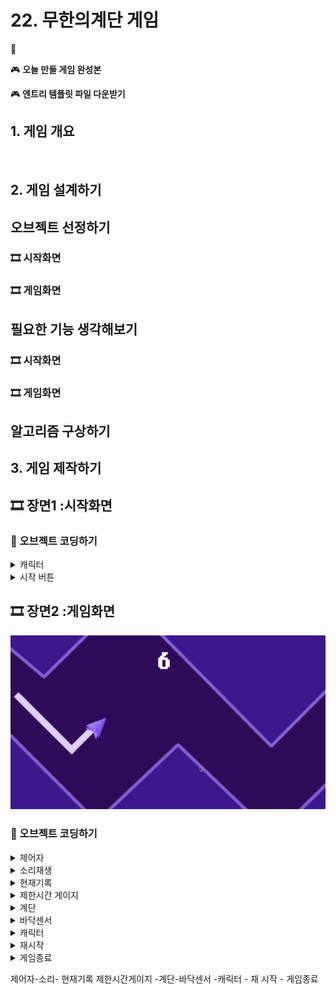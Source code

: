 # 22. 무한의계단 게임 

🚩 

🎮  **오늘 만들 게임 완성본**   
[]() 

🎮  **엔트리 템플릿 파일 다운받기**   
[]()

## 1. 게임 개요
![]()

## 2. 게임 설계하기

## 오브젝트 선정하기 

### 🎞️ 시작화면 


### 🎞️ 게임화면 


  

## 필요한 기능 생각해보기



### 🎞️ 시작화면 



### 🎞️ 게임화면 


  


## 알고리즘 구상하기 




## 3. 게임 제작하기

## 🎞️ 장면1 :시작화면 

### 🧩 오브젝트 코딩하기

<details>
<summary> 캐릭터 </summary>

![](img/22_무한의계단/4.png)


![](img/22_무한의계단/1.png)


</details>

<details>
<summary> 시작 버튼 </summary>

![](img/22_무한의계단/5.png)

![](img/22_무한의계단/2.png)
![](img/22_무한의계단/3.png)


</details>


## 🎞️ 장면2 :게임화면 
![](img/21_웨이브게임/2.png)

### 🧩 오브젝트 코딩하기

<details>
<summary> 제어자 </summary>

![](img/22_무한의계단/6.png)

![](img/22_무한의계단/8.png)

![](img/22_무한의계단/9.png)


</details>



<details>
<summary> 소리재생 </summary>

![](img/22_무한의계단/10.png)

![](img/22_무한의계단/11.png)


</details>

<details>

<summary> 현재기록 </summary>

![](img/22_무한의계단/12.png)

![](img/22_무한의계단/13.png)


</details>

<details>

<summary> 제한시간 게이지 </summary>

![](img/22_무한의계단/14.png)

![](img/22_무한의계단/15.png)



</details>

<details>

<summary> 계단 </summary>

![](img/22_무한의계단/16.png)

![](img/22_무한의계단/17.png)

![](img/22_무한의계단/18.png)

![](img/22_무한의계단/19.png)

</details>


<details>

<summary> 바닥센서 </summary>

![](img/22_무한의계단/20.png)


</details>

<details>

<summary> 캐릭터 </summary>

![](img/22_무한의계단/21.png)

![](img/22_무한의계단/22.png)

![](img/22_무한의계단/23.png)

![](img/22_무한의계단/24.png)

![](img/22_무한의계단/25.png)

</details>

<details>

<summary> 재시작 </summary>

![](img/22_무한의계단/26.png)

![](img/22_무한의계단/27.png) 

![](img/22_무한의계단/28.png)


</details>

<details>

<summary> 게임종료 </summary>

![](img/22_무한의계단/29.png)

![](img/22_무한의계단/30.png)


</details>


제어자-소리- 현재기록 제한시간게이지 -계단-바닥센서 -캐릭터  - 재 시작 - 게임종료 